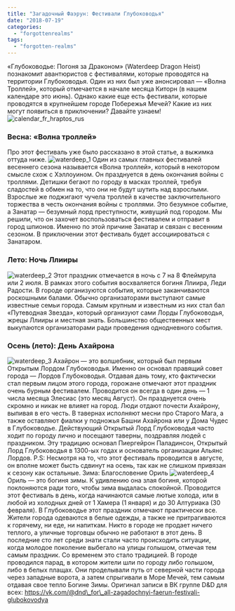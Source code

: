 ```yaml
---
title: "Загадочный Фаэрун: Фестивали Глубоководья"
date: "2018-07-19"
categories: 
  - "forgottenrealms"
tags: 
  - "forgotten-realms"
---
```


«Глубоководье: Погоня за Драконом» (Waterdeep Dragon Heist) познакомит авантюристов с фестивалями, которые проводятся на территории Глубоководья. Один из них был уже анонсировал — «Волна Троллей», который отмечается в начале месяца Киторн (в нашем календаре это июнь). Однако какие еще есть фестивали, которые проводятся в крупнейшем городе Побережья Мечей? Какие из них могут появиться в приключении? Давайте узнаем! ![calendar_fr_hraptos_rus](https://adventurersleague.files.wordpress.com/2018/07/calendar_fr_hraptos_rus.jpg)

### Весна: «Волна троллей»

Про этот фестиваль уже было рассказано в этой статье, а выжимка оттуда ниже. ![waterdeep_1](https://adventurersleague.files.wordpress.com/2018/07/waterdeep_1.jpg) Один из самых главных фестивалей весеннего сезона называется «Волна троллей», который в некотором смысле схож с Хэллоуином. Он празднуется в день окончания войны с троллями. Детишки бегают по городу в масках троллей, требуя сладостей в обмен на то, что они не будут шутить над взрослыми. Взрослые же поджигают чучела троллей в качестве заключительного торжества в честь окончания войны с троллями. Это безумное событие, а Занатар — безумный лорд преступности, живущий под городом. Мы решили, что он захочет воспользоваться фестивалем и отправит в город шпионов. Именно по этой причине Занатар и связан с весенним сезоном. В приключении этот фестиваль будет ассоциироваться с Занатаром.

### Лето: Ночь Ллииры

![waterdeep_2](https://adventurersleague.files.wordpress.com/2018/07/waterdeep_2.jpg) Этот праздник отмечается в ночь с 7 на 8 Флеймрула или 2 июля. В рамках этого события восхваляется богиня Ллиира, Леди Радости. В городе организуются события, которые заканчиваются роскошными балами. Обычно организаторами выступают самые известные семьи города. Самым крупным и известным из них стал бал «Путеводная Звезда», который организуют сами Лорды Глубоководья, жрецы Ллииры и местная знать. Большинство общественных мест выкупаются организаторами ради проведения однодневного события.

### Осень (лето): День Ахайрона

![waterdeep_3](https://adventurersleague.files.wordpress.com/2018/07/waterdeep_3.jpg) Ахайрон — это волшебник, который был первым Открытым Лордом Глубоководья. Именно он основал правящий совет города — Лордов Глубоководья. Отдавая дань тому, кто фактически стал первым лицом этого города, горожане отмечают этот праздник очень бурным фестивалем. Проводится он всегда в один день — 1 числа месяца Элесиас (это месяц Август). Он празднуется очень скромно и никак не влияет на город. Люди отдают почести Ахайрону, выпивая в его честь. В тавернах исполняют месни про Старого Мага, а также оставляют фиалки у подножья Башни Ахайрона или у Дома Чудес в Глубоководье. Действующий Открытый Лорд Глубоководья часто ходит по городу лично и посещают таверны, поздравляя людей с праздником. Эту традицию основал Пиергейрон Паладинсон, Открытый Лорд Глубоководья в 1300-ых годах и основатель организации Альянс Лордов. P.S: Несмотря на то, что этот фестиваль проводится в августе, он вполне может бысть сдвинут на осень, так как не слишком привязан к сезону как остальные. Зима: Благословение Ориль ![waterdeep_4](https://adventurersleague.files.wordpress.com/2018/07/waterdeep_4.jpg) Ориль — это богиня зимы. К удивлению она злая богиня, которой поклоняются ради того, чтобы зима выдалась спокойной. Проводится этот фестиваль в день, когда начинаются самые лютые холода, или в любой из холодных дней от 1 Хамера (1 января) и до 30 Алтуриака (30 февраля). В Глубоководье этот праздник отмечают практически все. Жители города одеваются в белые одежды, а также не притрагиваются к горячему, ни еде, ни напиткам. Никто в городе не продает ничего теплого, а уличные торговцы обычно не работают в этот день. В последние сто лет среди знати стали часто происходить ситуации, когда молодое поколение выбегало на улицы голышом, отмечая тем самым праздник. Со временем это стало традицией. В городе проводился парад, в котором жители шли по городу либо голышом, либо в белых плащах. Они проделывали путь от северной части города через западные ворота, а затем спрыгивали в Море Мечей, тем самым отдавая свое тепло Богине Зимы. Оригинал записи в ВК группе D&D для всех: https://vk.com/@dnd\_for\_all-zagadochnyi-faerun-festivali-glubokovodya
